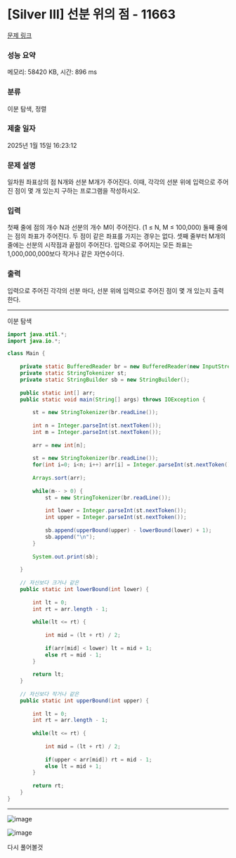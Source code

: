 # [Silver III] 선분 위의 점 - 11663 

[문제 링크](https://www.acmicpc.net/problem/11663) 

### 성능 요약

메모리: 58420 KB, 시간: 896 ms

### 분류

이분 탐색, 정렬

### 제출 일자

2025년 1월 15일 16:23:12

### 문제 설명

<p>일차원 좌표상의 점 N개와 선분 M개가 주어진다. 이때, 각각의 선분 위에 입력으로 주어진 점이 몇 개 있는지 구하는 프로그램을 작성하시오.</p>

### 입력 

 <p>첫째 줄에 점의 개수 N과 선분의 개수 M이 주어진다. (1 ≤ N, M ≤ 100,000) 둘째 줄에는 점의 좌표가 주어진다. 두 점이 같은 좌표를 가지는 경우는 없다. 셋째 줄부터 M개의 줄에는 선분의 시작점과 끝점이 주어진다. 입력으로 주어지는 모든 좌표는 1,000,000,000보다 작거나 같은 자연수이다.</p>

### 출력 

 <p>입력으로 주어진 각각의 선분 마다, 선분 위에 입력으로 주어진 점이 몇 개 있는지 출력한다.</p>

---

이분 탐색

```java
import java.util.*;
import java.io.*;

class Main {
    
    private static BufferedReader br = new BufferedReader(new InputStreamReader(System.in));
    private static StringTokenizer st;
    private static StringBuilder sb = new StringBuilder();
    
    public static int[] arr;
    public static void main(String[] args) throws IOException {
        
        st = new StringTokenizer(br.readLine());
        
        int n = Integer.parseInt(st.nextToken());
        int m = Integer.parseInt(st.nextToken());
        
        arr = new int[n];
        
        st = new StringTokenizer(br.readLine());
        for(int i=0; i<n; i++) arr[i] = Integer.parseInt(st.nextToken());
        
        Arrays.sort(arr);
        
        while(m-- > 0) {
            st = new StringTokenizer(br.readLine());
            
            int lower = Integer.parseInt(st.nextToken());
            int upper = Integer.parseInt(st.nextToken());
            
            sb.append(upperBound(upper) - lowerBound(lower) + 1);
            sb.append("\n");
        }
        
        System.out.print(sb);
        
    }
    
    // 자신보다 크거나 같은
    public static int lowerBound(int lower) {
        
        int lt = 0;
        int rt = arr.length - 1;
        
        while(lt <= rt) {
            
            int mid = (lt + rt) / 2;
            
            if(arr[mid] < lower) lt = mid + 1;
            else rt = mid - 1;
        }
        
        return lt;
    }
    
    // 자신보다 작거나 같은
    public static int upperBound(int upper) {
        
        int lt = 0;
        int rt = arr.length - 1;
        
        while(lt <= rt) {
            
            int mid = (lt + rt) / 2;
            
            if(upper < arr[mid]) rt = mid - 1;
            else lt = mid + 1;
        }
        
        return rt;
    }
}


```

---

![image](https://github.com/user-attachments/assets/89d3e293-2258-4f93-a961-e6df00dde81f)

![image](https://github.com/user-attachments/assets/1669e074-427f-4fa8-a6b2-34ac36daa106)

다시 풀어볼것
